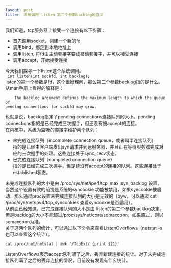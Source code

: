 ```yaml
---
layout: post
title:  系统调用 listen 第二个参数backlog的含义 
---
```


我们知道，tcp服务器上接受一个连接有以下步骤：

* 首先调用socket，创建一个新的fd
* 调用bind，绑定到本地地址上
* 调用listen, 将fd由主动套接字变成被动套接字，并可以接受连接
* 调用accept，开始接受连接

今天我们探寻一下listen这个系统调用。  
<code>
	int listen(int sockfd, int backlog);
</code>  
listen的第一个参数是fd，这个很好理解，那么第二个参数backlog指的是什么。从man手册上看得的解释是：

	    The backlog argument defines the maximum length to which the queue of
	pending connections for sockfd may grow. 
	
也就是说，backlog指定了pending connections连接队列的大小。pending connections指的是已经完成三次握手，但还没有被accept的连接。  
在内核中，系统为监听的套接字维护两个队列：

* 未完成连接队列（incomplete connection queue，或者叫半连接队列）  
  指的是已经由客户端发出syn请求并到达服务器，并且正在等待服务器完成对应的三次握手的处理。这些连接处于sync_recv状态。
* 已完成连接队列（completed connection queue）  
  指的是已经完成三次握手，但是还没有accept的连接的队列。这些连接处于established状态。
  
未完成连接队列的大小是由 /proc/sys/net/ipv4/tcp\_max\_syn\_backlog 设置。当然这个设置有效的前提是系统的syncookie 功能被禁用，如果syncookie被启动，那么通过proc设置未完成连接队列的大小是无效的（byw，可以通过 cat  /proc/sys/net/ipv4/tcp_syncookies 查看syncookie是否启用）。  
从前面已经知道，已完成连接队列的大小是由 listen的第二个参数backlog决定。但是backlog的大小不能超过/proc/sys/net/core/somaxconn，如果超过，则以somaxconn为准。  
关于这两个队列的统计，可以通过以下命令来查看ListenOverflows（netstat -s也可以查看这个统计）。

	cat /proc/net/netstat | awk '/TcpExt/ {print $21}'

ListenOverflows表示accept队列满了之后，丢弃新建连接的统计。对于未完成连接队列满了之后的丢弃连接的情况，目前没有发现有什么统计。

